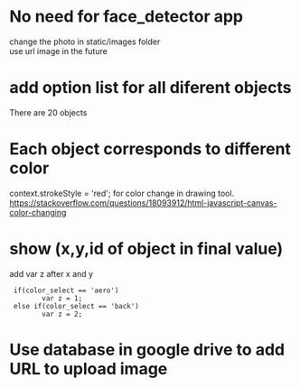# No need for face_detector app   
change the photo in static/images folder    
use url image in the future   

# add option list for all diferent objects   
There are 20 objects    

# Each object corresponds to different color   
context.strokeStyle = 'red'; for color change in drawing tool.  
https://stackoverflow.com/questions/18093912/html-javascript-canvas-color-changing   

# show (x,y,id of object in final value)    
add var z after x and y    

     if(color_select == 'aero')
            var z = 1;
     else if(color_select == 'back')
            var z = 2;

# Use database in google drive to add URL to upload image  

